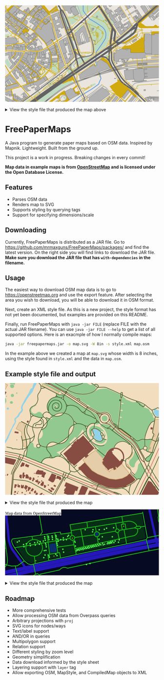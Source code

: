 ![A map with roads drawn in pink, buildings in black, grass in green, and school grounds in yellow.](example.png)

<details>
<summary>View the style file that produced the map above</summary>

```xml
<?xml version="1.0" encoding="UTF-8"?>
<style>
    <setting k="background-color" v="#eae6df"/>

    <selectors>
        <way id="building">
            <tag k="building" v=""/>
        </way>
        <way id="primary">
            <tag k="highway" v="primary"/>
        </way>
        <way id="secondary">
            <tag k="highway" v="secondary"/>
        </way>
        <way id="tertiary">
            <tag k="highway" v="tertiary"/>
        </way>
        <way id="pedestrian">
            <tag k="highway" v="pedestrian"/>
        </way>
        <way id="pedestrian_area">
            <tag k="highway" v="pedestrian"/>
            <tag k="area" v="yes"/>
        </way>
        <way id="living_street">
            <tag k="highway" v="living_street"/>
        </way>
        <way id="tram">
            <tag k="railway" v="tram"/>
        </way>
        <way id="rail">
            <tag k="railway" v="rail"/>
        </way>
        <way id="footway">
            <tag k="highway" v="footway"/>
        </way>
        <way id="path">
            <tag k="highway" v="path"/>
        </way>
        <way id="service">
            <tag k="highway" v="service"/>
        </way>
        <way id="residential">
            <tag k="highway" v="residential"/>
        </way>
        <way id="steps">
            <tag k="highway" v="steps"/>
        </way>
        <way id="park">
            <tag k="leisure" v="park"/>
        </way>
        <way id="canal">
            <tag k="waterway" v="canal"/>
        </way>
        <way id="grass">
            <tag k="landuse" v="grass"/>
        </way>
    </selectors>

    <layers>
        <polyline ref="park" fill="#bedbc1"/>
        <polyline ref="grass" fill="#bedbc1"/>
        <polyline ref="canal" stroke="#689bdd" thickness="2"/>
        <polyline ref="rail" stroke="#636363" thickness="1"/>
        <polyline ref="pedestrian" stroke="#d1aa10" thickness="2"/>
        <polyline ref="living_street" stroke="#d1aa10" thickness="2"/>
        <polyline ref="residential" stroke="#b2b2b2" thickness="2"/>
        <polyline ref="service" stroke="#b2b2b2" thickness="2"/>
        <polyline ref="tertiary" stroke="#636363" thickness="3.5"/>
        <polyline ref="secondary" stroke="#636363" thickness="4"/>
        <polyline ref="primary" stroke="#636363" thickness="5"/>
        <polyline ref="pedestrian_area" fill="#d1aa10" thickness="3"/>
        <polyline ref="tram" stroke="#636363" thickness="1"/>
        <polyline ref="footway" stroke="#d1aa10" thickness="1"/>
        <polyline ref="steps" stroke="#d1aa10" thickness="1"/>
        <polyline ref="path" stroke="#d1aa10" thickness="1"/>
        <polyline ref="building" fill="#b2b2b2" stroke="#636363" thickness="0.5"/>
    </layers>
</style>
```

</details>

# FreePaperMaps

A Java program to generate paper maps based on OSM data. Inspired by
Mapnik. Lightweight. Built from the ground up.

This project is a work in progress. Breaking changes in every commit!

**Map data in example maps is from [OpenStreetMap](https://www.openstreetmap.org/copyright/) and is
licensed under the Open Database License.**

## Features

- Parses OSM data
- Renders map to SVG
- Supports styling by querying tags
- Support for specifying dimensions/scale

## Downloading

Currently, FreePaperMaps is distributed as a JAR file. Go to https://github.com/mrmaxguns/FreePaperMaps/packages/ and
find the latest version. On the right side you will find links to download the JAR file. **Make sure you download the
JAR file that has `with-dependencies` in the filename.**

## Usage

The easiest way to download OSM map data is to go to https://openstreetmap.org and use the export feature. After selecting
the area you wish to download, you will be able to download it in OSM format.

Next, create an XML style file. As this is a new project, the style format has not yet been documented, but examples
are provided on this README.

Finally, run FreePaperMaps with `java -jar FILE` (replace FILE with the actual JAR filename). You can use
`java -jar FILE --help` to get a list of all supported options. Here is an exacmple of how I normally compile maps:

```bash
java -jar freepapermaps.jar -o map.svg -W 8in -s style.xml map.osm 
```

In the example above we created a map at `map.svg` whose width is 8 inches, using the style found in `style.xml` and
the data in `map.osm`.

## Example style file and output

![A map with brown and pastel tones showing features such as buildings, water, roads, and paths.](style.png)

<details>
<summary>View the style file that produced the map</summary>

```xml
<?xml version="1.0" encoding="UTF-8"?>
<style>
    <setting k="background-color" v="#f2debf"/>

    <selectors>
        <way id="building">
            <tag k="building" v=""/>
        </way>
        <way id="grass">
            <tag k="landuse" v="grass"/>
        </way>
        <way id="water">
            <tag k="natural" v="water"/>
        </way>
        <way id="living_street">
            <tag k="highway" v="living_street"/>
        </way>
        <way id="tertiary">
            <tag k="highway" v="tertiary"/>
        </way>
        <way id="secondary">
            <tag k="highway" v="secondary"/>
        </way>
        <way id="primary">
            <tag k="highway" v="primary"/>
        </way>
        <way id="path">
            <tag k="highway" v="path"/>
        </way>
        <way id="footway">
            <tag k="highway" v="footway"/>
        </way>
        <way id="cycleway">
            <tag k="highway" v="cycleway"/>
        </way>
        <way id="parking">
            <tag k="amenity" v="parking"/>
        </way>
    </selectors>

    <layers>
        <polyline ref="grass" fill="#91c991"/>
        <polyline ref="water" fill="#92d2e8"/>
        <polyline ref="parking" fill="#e5cda9" stroke="#d1aa70"/>
        <polyline ref="building" fill="#874d42"/>
        <polyline ref="living_street" stroke="#4c2c13"/>
        <polyline ref="tertiary" stroke="#4c2c13"/>
        <polyline ref="secondary" stroke="#4c2c13"/>
        <polyline ref="primary" stroke="#cc635f"/>
        <polyline ref="footway" stroke="#324f21"/>
        <polyline ref="path" stroke="#324f21"/>
        <polyline ref="cycleway" stroke="#324f21"/>
    </layers>
</style>
```

</details>

![A map in dark mode featuring a park where trees are marked with circles and artworks with squares.](example2.png)

<details>
<summary>View the style file that produced the map</summary>

```xml
<?xml version="1.0" encoding="UTF-8"?>
<style>
    <setting k="background-color" v="#070a23"/>

    <selectors>
      <way id="park"><tag k="leisure" v="park"/></way>
      <way id="water"><tag k="natural" v="water"/></way>
      <way id="secondary"><tag k="highway" v="secondary"/></way>
      <way id="highway"><tag k="highway" v="trunk"/></way>
      <way id="footway"><tag k="highway" v="footway"/></way>
      <node id="tree"><tag k="natural" v="tree"/></node>
      <node id="artwork"><tag k="tourism" v="artwork"/></node>
      <node id="memorial"><tag k="historic" v="memorial"/></node>
    </selectors>
      
    <layers>
      <polyline ref="park" fill="#082d17"/>
      <polyline ref="water" fill="#0d2d6d"/>
      <polyline ref="secondary" stroke="#2518ba" thickness="3"/>
      <polyline ref="highway" stroke="#2518ba" thickness="5"/>
      <polyline ref="footway" stroke="#18ba18" thickness="1"/>
      <nodeshape ref="tree" fill="#4bea4b" angle="0" radius="1" vertices="10"/>
      <nodeshape ref="artwork" fill="#828c38" angle="0" radius="1" vertices="4"/>
      <nodeshape ref="memorial" fill="#828c38" angle="0" radius="1" vertices="4"/>
    </layers>
</style>
```

</details>

## Roadmap

- More comprehensive tests
- Allow processing OSM data from Overpass queries
- Arbitrary projections with `proj`
- SVG icons for nodes/ways
- Text/label support
- AND/OR in queries
- Multipolygon support
- Relation support
- Different styling by zoom level
- Geometry simplification
- Data download informed by the style sheet
- Layering support with `layer` tag
- Allow exporting OSM, MapStyle, and CompiledMap objects to XML
